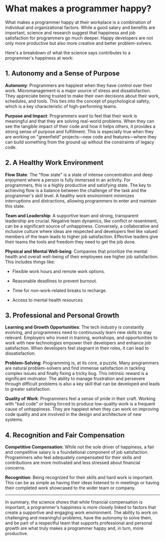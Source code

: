# What makes a programmer happy?

What makes a programmer happy at their workplace is a combination of individual and organizational factors. While a good salary and benefits are important, science and research suggest that happiness and job satisfaction for programmers go much deeper. Happy developers are not only more productive but also more creative and better problem-solvers.

Here's a breakdown of what the science says contributes to a programmer's happiness at work:

## 1. Autonomy and a Sense of Purpose

**Autonomy**: Programmers are happiest when they have control over their work. Micromanagement is a major source of stress and dissatisfaction. They appreciate being trusted to make their own decisions about their work, schedules, and tools. This ties into the concept of psychological safety, which is a key characteristic of high-performing teams.

**Purpose and Impact**: Programmers want to feel that their work is meaningful and that they are solving real-world problems. When they can see the tangible impact of their code and how it helps others, it provides a strong sense of purpose and fulfillment. This is especially true when they are working on "greenfield" projects—new code and features—where they can build something from the ground up without the constraints of legacy code.

## 2. A Healthy Work Environment

**Flow State**: The "flow state" is a state of intense concentration and deep enjoyment where a person is fully immersed in an activity. For programmers, this is a highly productive and satisfying state. The key to achieving flow is a balance between the challenge of the task and the programmer's skill level. A healthy work environment minimizes interruptions and distractions, allowing programmers to enter and maintain this state.

**Team and Leadership**: A supportive team and strong, transparent leadership are crucial. Negative team dynamics, like conflict or resentment, can be a significant source of unhappiness. Conversely, a collaborative and inclusive culture where ideas are respected and developers feel like valued members of the team leads to higher job satisfaction. Effective leaders give their teams the tools and freedom they need to get the job done.

**Physical and Mental Well-being**: Companies that prioritize the mental health and overall well-being of their employees see higher job satisfaction. This includes things like:

* Flexible work hours and remote work options.

*  Reasonable deadlines to prevent burnout.

*  Time for non-work-related breaks to recharge.

*  Access to mental health resources.

## 3. Professional and Personal Growth

**Learning and Growth Opportunities**: The tech industry is constantly evolving, and programmers need to continuously learn new skills to stay relevant. Employers who invest in training, workshops, and opportunities to work with new technologies empower their developers and enhance job satisfaction. When developers feel stagnant in their roles, it can lead to dissatisfaction.

**Problem-Solving**: Programming is, at its core, a puzzle. Many programmers are natural problem-solvers and find immense satisfaction in tackling complex issues and finally fixing a tricky bug. This intrinsic reward is a significant motivator. The ability to manage frustration and persevere through difficult problems is also a key skill that can be developed and leads to greater satisfaction.

**Quality of Work**: Programmers feel a sense of pride in their craft. Working with "bad code" or being forced to produce low-quality work is a frequent cause of unhappiness. They are happiest when they can work on improving code quality and are involved in the design and architecture of new systems.

## 4. Recognition and Fair Compensation

**Competitive Compensation**: While not the sole driver of happiness, a fair and competitive salary is a foundational component of job satisfaction. Programmers who feel adequately compensated for their skills and contributions are more motivated and less stressed about financial concerns.

**Recognition**: Being recognized for their skills and hard work is important. This can be as simple as having their ideas listened to in meetings or having their completed work showcased to the wider team or company.

----
In summary, the science shows that while financial compensation is important, a programmer's happiness is more closely linked to factors that create a supportive and engaging work environment. The ability to work on challenging and meaningful problems, have the autonomy to solve them, and be part of a respectful team that supports professional and personal growth are what truly makes a programmer happy and, in turn, more productive.

